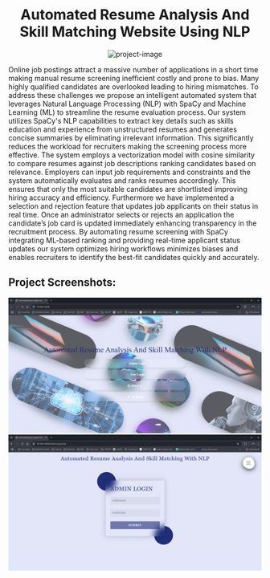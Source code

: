 <h1 align="center" id="title">Automated Resume Analysis And Skill Matching Website Using NLP</h1>

<p align="center"><img src="https://socialify.git.ci/vvenkatasaianand/Automated_Resume_Analysis_And_Skill_Matching_Website_using_NLP/image?custom_description=Django+Application&amp;description=1&amp;font=Bitter&amp;language=1&amp;name=1&amp;pattern=Transparent&amp;theme=Auto" alt="project-image"></p>

<p id="description">Online job postings attract a massive number of applications in a short time making manual resume screening inefficient costly and prone to bias. Many highly qualified candidates are overlooked leading to hiring mismatches. To address these challenges we propose an intelligent automated system that leverages Natural Language Processing (NLP) with SpaCy and Machine Learning (ML) to streamline the resume evaluation process. Our system utilizes SpaCy's NLP capabilities to extract key details such as skills education and experience from unstructured resumes and generates concise summaries by eliminating irrelevant information. This significantly reduces the workload for recruiters making the screening process more effective. The system employs a vectorization model with cosine similarity to compare resumes against job descriptions ranking candidates based on relevance. Employers can input job requirements and constraints and the system automatically evaluates and ranks resumes accordingly. This ensures that only the most suitable candidates are shortlisted improving hiring accuracy and efficiency. Furthermore we have implemented a selection and rejection feature that updates job applicants on their status in real time. Once an administrator selects or rejects an application the candidate’s job card is updated immediately enhancing transparency in the recruitment process. By automating resume screening with SpaCy integrating ML-based ranking and providing real-time applicant status updates our system optimizes hiring workflows minimizes biases and enables recruiters to identify the best-fit candidates quickly and accurately.</p>

<h2>Project Screenshots:</h2>

<img src="https://github.com/vvenkatasaianand/Automated_Resume_Analysis_And_Skill_Matching_Website_using_NLP/blob/main/Documentations/Screens/Main%20Screens/1.Home%20Screen.png" alt="project-screenshot" >

<img src="Documentations/Screens/Main Screens/2.Admin Login.png" alt="project-screenshot">
